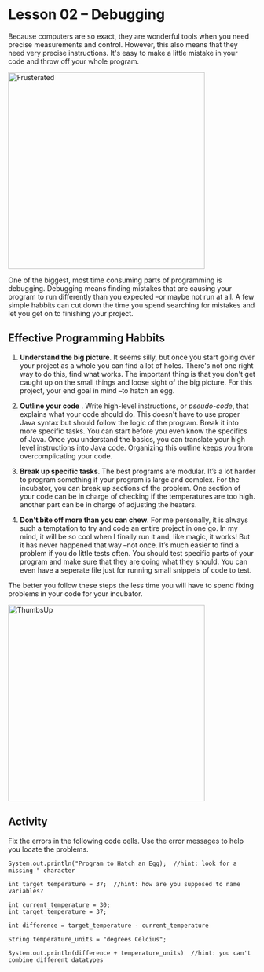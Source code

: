 # Lesson 02 – Debugging

Because computers are so exact, they are wonderful tools when you need precise measurements and control. However, this also means that they need very precise instructions. It's easy to make a little mistake in your code and throw off your whole program. 

<img src="https://i.imgur.com/mo96iKf.jpg" alt="Frusterated" width="400
"/>

One of the biggest, most time consuming parts of programming is debugging. Debugging means finding mistakes that are causing your program to run differently than you expected –or maybe not run at all. A few simple habbits can cut down the time you spend searching for mistakes and let you get on to finishing your project.

## Effective Programming Habbits

1.   **Understand the big picture**. It seems silly, but once you start going over your project as a whole you can find a lot of holes. There's not one right way to do this, find what works. The important thing is that you don't get caught up on the small things and loose sight of the big picture. For this project, your end goal in mind –to hatch an egg.
    
2.  **Outline your code** . Write high-level instructions, or *pseudo-code*, that explains what your code should do. This doesn't have to use proper Java syntax but should follow the logic of the program. Break it into more specific tasks. You can start before you even know the specifics of Java. Once you understand the basics, you can translate your high level instructions into Java code. Organizing this outline keeps you from overcomplicating your code.
    
3.  **Break up specific tasks**. The best programs are modular. It’s a lot harder to program something if your program is large and complex. For the incubator, you can break up sections of the problem. One section of your code can be in charge of checking if the temperatures are too high. another part can be in charge of adjusting the heaters.
    
4.  **Don't bite off more than you can chew**. For me personally, it is always such a temptation to try and code an entire project in one go. In my mind, it will be so cool when I finally run it and, like magic, it works! But it has never happened that way –not once. It’s much easier to find a problem if you do little tests often. You should test specific parts of your program and make sure that they are doing what they should. You can even have a seperate file just for running small snippets of code to test.
    

The better you follow these steps the less time you will have to spend fixing problems in your code for your incubator.

<img src="https://i.imgur.com/lq1KfWg.jpg" alt="ThumbsUp" width="400
"/> 

## Activity

Fix the errors in the following code cells. Use the error messages to help you locate the problems.

```
System.out.println("Program to Hatch an Egg);  //hint: look for a missing " character
```

```
int target temperature = 37;  //hint: how are you supposed to name variables?
```
```
int current_temperature = 30;
int target_temperature = 37;

int difference = target_temperature - current_temperature

String temperature_units = "degrees Celcius";

System.out.println(difference + temperature_units)  //hint: you can't combine different datatypes
```